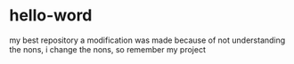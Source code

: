 # hello-word
my best repository 
a modification was made
because of not understanding the nons, i change the nons, so remember my project
